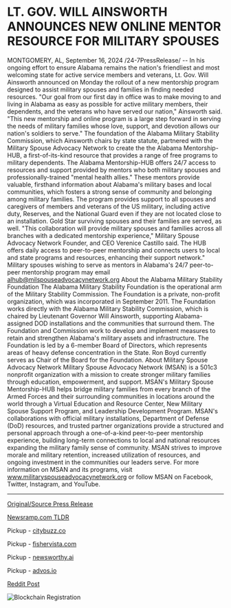 # LT. GOV. WILL AINSWORTH ANNOUNCES NEW ONLINE MENTOR RESOURCE FOR MILITARY SPOUSES

MONTGOMERY, AL, September 16, 2024 /24-7PressRelease/ -- In his ongoing effort to ensure Alabama remains the nation's friendliest and most welcoming state for active service members and veterans, Lt. Gov. Will Ainsworth announced on Monday the rollout of a new mentorship program designed to assist military spouses and families in finding needed resources.  "Our goal from our first day in office was to make moving to and living in Alabama as easy as possible for active military members, their dependents, and the veterans who have served our nation," Ainsworth said. "This new mentorship and online program is a large step forward in serving the needs of military families whose love, support, and devotion allows our nation's soldiers to serve."  The foundation of the Alabama Military Stability Commission, which Ainsworth chairs by state statute, partnered with the Military Spouse Advocacy Network to create the the Alabama Mentorship-HUB, a first-of-its-kind resource that provides a range of free programs to military dependents. The Alabama Mentorship-HUB offers 24/7 access to resources and support provided by mentors who both military spouses and professionally-trained "mental health allies." These mentors provide valuable, firsthand information about Alabama's military bases and local communities, which fosters a strong sense of community and belonging among military families.  The program provides support to all spouses and caregivers of members and veterans of the US military, including active duty, Reserves, and the National Guard even if they are not located close to an installation. Gold Star surviving spouses and their families are served, as well.  "This collaboration will provide military spouses and families across all branches with a dedicated mentorship experience," Military Spouse Advocacy Network Founder, and CEO Verenice Castillo said. The HUB offers daily access to peer-to-peer mentorship and connects users to local and state programs and resources, enhancing their support network."  Military spouses wishing to serve as mentors in Alabama's 24/7 peer-to-peer mentorship program may email alhub@milspouseadvocacynetwork.org  About the Alabama Military Stability Foundation  The Alabama Military Stability Foundation is the operational arm of the Military Stability Commission. The Foundation is a private, non-profit organization, which was incorporated in September 2011. The Foundation works directly with the Alabama Military Stability Commission, which is chaired by Lieutenant Governor Will Ainsworth, supporting Alabama-assigned DOD installations and the communities that surround them. The Foundation and Commission work to develop and implement measures to retain and strengthen Alabama's military assets and infrastructure. The Foundation is led by a 6-member Board of Directors, which represents areas of heavy defense concentration in the State. Ron Boyd currently serves as Chair of the Board for the Foundation.  About Military Spouse Advocacy Network  Military Spouse Advocacy Network (MSAN) is a 501c3 nonprofit organization with a mission to create stronger military families through education, empowerment, and support. MSAN's Military Spouse Mentorship-HUB helps bridge military families from every branch of the Armed Forces and their surrounding communities in locations around the world through a Virtual Education and Resource Center, New Military Spouse Support Program, and Leadership Development Program. MSAN's collaborations with official military installations, Department of Defense (DoD) resources, and trusted partner organizations provide a structured and personal approach through a one-of-a-kind peer-to-peer mentorship experience, building long-term connections to local and national resources expanding the military family sense of community. MSAN strives to improve morale and military retention, increased utilization of resources, and ongoing investment in the communities our leaders serve. For more information on MSAN and its programs, visit www.militaryspouseadvocacynetwork.org or follow MSAN on Facebook, Twitter, Instagram, and YouTube. 

---

[Original/Source Press Release](https://www.24-7pressrelease.com/press-release/514335/lt-gov-will-ainsworth-announces-new-online-mentor-resource-for-military-spouses)
                    

[Newsramp.com TLDR](https://newsramp.com/curated-news/alabama-launches-mentorship-program-for-military-families/57ff5d794a22fc2414bd2cf4153dee0f) 


Pickup - [citybuzz.co](https://citybuzz.co/2024/09/16/alabama-launches-online-mentorship-program-for-military-spouses)

Pickup - [fishervista.com](https://fishervista.com/en/alabama-launches-innovative-online-mentorship-program-for-military-spouses/20246842)

Pickup - [newsworthy.ai](https://newsworthy.ai/curated/alabama-launches-innovative-online-mentorship-program-for-military-spouses/20246842)

Pickup - [advos.io](https://advos.io/en/alabama-launches-innovative-online-mentorship-program-for-military-spouses/20246842)
 



[Reddit Post](https://www.reddit.com/r/newsramp/comments/1fhykzg/alabama_launches_mentorship_program_for_military/) 



![Blockchain Registration](https://cdn.newsramp.app/24-7PressRelease/qrcode/249/16/fileEOUL.webp)